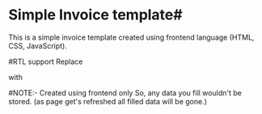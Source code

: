 # Simple Invoice template#
This is a simple invoice template created using frontend language (HTML, CSS, JavaScript).

#RTL support
Replace <div class="invoice-box"> with <div class="invoice-box rtl">

#NOTE:-
Created using frontend only So, any data you fill wouldn't be stored. (as page get's refreshed all filled data will be gone.) 
